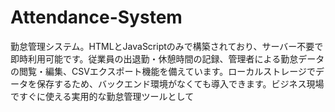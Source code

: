 # Attendance-System
勤怠管理システム。HTMLとJavaScriptのみで構築されており、サーバー不要で即時利用可能です。従業員の出退勤・休憩時間の記録、管理者による勤怠データの閲覧・編集、CSVエクスポート機能を備えています。ローカルストレージでデータを保存するため、バックエンド環境がなくても導入できます。ビジネス現場ですぐに使える実用的な勤怠管理ツールとして
